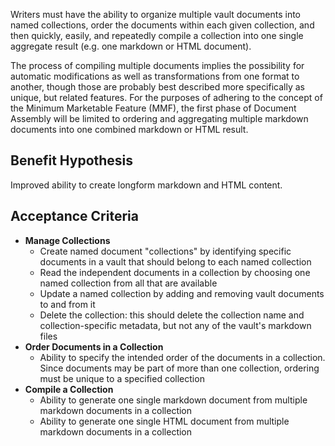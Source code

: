 Writers must have the ability to organize multiple vault documents into named collections, order the documents within each given collection, and then quickly, easily, and repeatedly compile a collection into one single aggregate result (e.g. one markdown or HTML document).

The process of compiling multiple documents implies the possibility for automatic modifications as well as transformations from one format to another, though those are probably best described more specifically as unique, but related features. For the purposes of adhering to the concept of the Minimum Marketable Feature (MMF), the first phase of Document Assembly will be limited to ordering and aggregating multiple markdown documents into one combined markdown or HTML result.

## Benefit Hypothesis

Improved ability to create longform markdown and HTML content. 

## Acceptance Criteria
- **Manage Collections**
	- Create named document "collections" by identifying specific documents in a vault that should belong to each named collection
	- Read the independent documents in a collection by choosing one named collection from all that are available
	- Update a named collection by adding and removing vault documents to and from it
	- Delete the collection: this should delete the collection name and collection-specific metadata, but not any of the vault's markdown files
- **Order Documents in a Collection**
	- Ability to specify the intended order of the documents in a collection. Since documents may be part of more than one collection, ordering must be unique to a specified collection
- **Compile a Collection**
	- Ability to generate one single markdown document from multiple markdown documents in a collection
	- Ability to generate one single HTML document from multiple markdown documents in a collection
